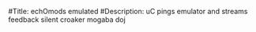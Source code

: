 #Title: echOmods emulated
#Description: uC pings emulator and streams feedback
silent
croaker
mogaba
doj
	
